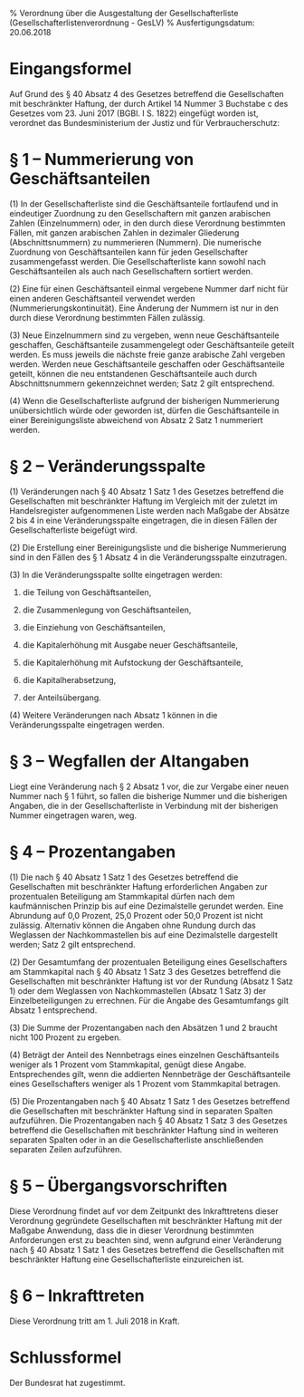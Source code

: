 % Verordnung über die Ausgestaltung der Gesellschafterliste  (Gesellschafterlistenverordnung - GesLV)
% Ausfertigungsdatum: 20.06.2018
 
# Eingangsformel

Auf Grund des § 40 Absatz 4 des Gesetzes betreffend die Gesellschaften mit beschränkter Haftung, der durch Artikel 14 Nummer 3 Buchstabe c des Gesetzes vom 23. Juni 2017 (BGBl. I S. 1822) eingefügt worden ist, verordnet das Bundesministerium der Justiz und für Verbraucherschutz:

# § 1 – Nummerierung von Geschäftsanteilen

(1) In der Gesellschafterliste sind die Geschäftsanteile fortlaufend und in eindeutiger Zuordnung zu den Gesellschaftern mit ganzen arabischen Zahlen (Einzelnummern) oder, in den durch diese Verordnung bestimmten Fällen, mit ganzen arabischen Zahlen in dezimaler Gliederung (Abschnittsnummern) zu nummerieren (Nummern). Die numerische Zuordnung von Geschäftsanteilen kann für jeden Gesellschafter zusammengefasst werden. Die Gesellschafterliste kann sowohl nach Geschäftsanteilen als auch nach Gesellschaftern sortiert werden.

(2) Eine für einen Geschäftsanteil einmal vergebene Nummer darf nicht für einen anderen Geschäftsanteil verwendet werden (Nummerierungskontinuität). Eine Änderung der Nummern ist nur in den durch diese Verordnung bestimmten Fällen zulässig.

(3) Neue Einzelnummern sind zu vergeben, wenn neue Geschäftsanteile geschaffen, Geschäftsanteile zusammengelegt oder Geschäftsanteile geteilt werden. Es muss jeweils die nächste freie ganze arabische Zahl vergeben werden. Werden neue Geschäftsanteile geschaffen oder Geschäftsanteile geteilt, können die neu entstandenen Geschäftsanteile auch durch Abschnittsnummern gekennzeichnet werden; Satz 2 gilt entsprechend.

(4) Wenn die Gesellschafterliste aufgrund der bisherigen Nummerierung unübersichtlich würde oder geworden ist, dürfen die Geschäftsanteile in einer Bereinigungsliste abweichend von Absatz 2 Satz 1 nummeriert werden.

# § 2 – Veränderungsspalte

(1) Veränderungen nach § 40 Absatz 1 Satz 1 des Gesetzes betreffend die Gesellschaften mit beschränkter Haftung im Vergleich mit der zuletzt im Handelsregister aufgenommenen Liste werden nach Maßgabe der Absätze 2 bis 4 in eine Veränderungsspalte eingetragen, die in diesen Fällen der Gesellschafterliste beigefügt wird.

(2) Die Erstellung einer Bereinigungsliste und die bisherige Nummerierung sind in den Fällen des § 1 Absatz 4 in die Veränderungsspalte einzutragen.

(3) In die Veränderungsspalte sollte eingetragen werden:

1. die Teilung von Geschäftsanteilen,

2. die Zusammenlegung von Geschäftsanteilen,

3. die Einziehung von Geschäftsanteilen,

4. die Kapitalerhöhung mit Ausgabe neuer Geschäftsanteile,

5. die Kapitalerhöhung mit Aufstockung der Geschäftsanteile,

6. die Kapitalherabsetzung,

7. der Anteilsübergang.

(4) Weitere Veränderungen nach Absatz 1 können in die Veränderungsspalte eingetragen werden.

# § 3 – Wegfallen der Altangaben

Liegt eine Veränderung nach § 2 Absatz 1 vor, die zur Vergabe einer neuen Nummer nach § 1 führt, so fallen die bisherige Nummer und die bisherigen Angaben, die in der Gesellschafterliste in Verbindung mit der bisherigen Nummer eingetragen waren, weg.

# § 4 – Prozentangaben

(1) Die nach § 40 Absatz 1 Satz 1 des Gesetzes betreffend die Gesellschaften mit beschränkter Haftung erforderlichen Angaben zur prozentualen Beteiligung am Stammkapital dürfen nach dem kaufmännischen Prinzip bis auf eine Dezimalstelle gerundet werden. Eine Abrundung auf 0,0 Prozent, 25,0 Prozent oder 50,0 Prozent ist nicht zulässig. Alternativ können die Angaben ohne Rundung durch das Weglassen der Nachkommastellen bis auf eine Dezimalstelle dargestellt werden; Satz 2 gilt entsprechend.

(2) Der Gesamtumfang der prozentualen Beteiligung eines Gesellschafters am Stammkapital nach § 40 Absatz 1 Satz 3 des Gesetzes betreffend die Gesellschaften mit beschränkter Haftung ist vor der Rundung (Absatz 1 Satz 1) oder dem Weglassen von Nachkommastellen (Absatz 1 Satz 3) der Einzelbeteiligungen zu errechnen. Für die Angabe des Gesamtumfangs gilt Absatz 1 entsprechend.

(3) Die Summe der Prozentangaben nach den Absätzen 1 und 2 braucht nicht 100 Prozent zu ergeben.

(4) Beträgt der Anteil des Nennbetrags eines einzelnen Geschäftsanteils weniger als 1 Prozent vom Stammkapital, genügt diese Angabe. Entsprechendes gilt, wenn die addierten Nennbeträge der Geschäftsanteile eines Gesellschafters weniger als 1 Prozent vom Stammkapital betragen.

(5) Die Prozentangaben nach § 40 Absatz 1 Satz 1 des Gesetzes betreffend die Gesellschaften mit beschränkter Haftung sind in separaten Spalten aufzuführen. Die Prozentangaben nach § 40 Absatz 1 Satz 3 des Gesetzes betreffend die Gesellschaften mit beschränkter Haftung sind in weiteren separaten Spalten oder in an die Gesellschafterliste anschließenden separaten Zeilen aufzuführen.

# § 5 – Übergangsvorschriften

Diese Verordnung findet auf vor dem Zeitpunkt des Inkrafttretens dieser Verordnung gegründete Gesellschaften mit beschränkter Haftung mit der Maßgabe Anwendung, dass die in dieser Verordnung bestimmten Anforderungen erst zu beachten sind, wenn aufgrund einer Veränderung nach § 40 Absatz 1 Satz 1 des Gesetzes betreffend die Gesellschaften mit beschränkter Haftung eine Gesellschafterliste einzureichen ist.

# § 6 – Inkrafttreten

Diese Verordnung tritt am 1. Juli 2018 in Kraft.

# Schlussformel

Der Bundesrat hat zugestimmt.
